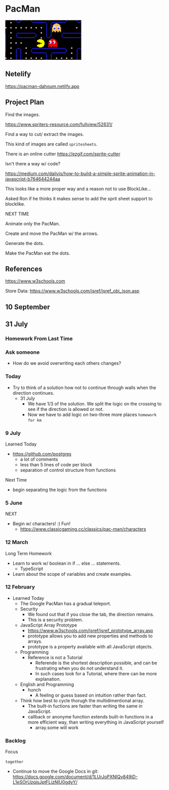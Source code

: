 # PacMan

![](logo.png)

## Netelify

https://pacman-dahoum.netlify.app

## Project Plan

Find the images.

https://www.spriters-resource.com/fullview/52631/

Find a way to cut/ extract the images.

This kind of images are called `spritesheets`.

There is an online cutter https://ezgif.com/sprite-cutter

Isn't there a way w/ code?

https://medium.com/dailyjs/how-to-build-a-simple-sprite-animation-in-javascript-b764644244aa

This looks like a more proper way and a reason not to use BlockLike...

Asked Ron if he thinks it makes sense to add the sprit sheet support to blocklike.

NEXT TIME

Animate only the PacMan.

Create and move the PacMan w/ the arrows.

Generate the dots.

Make the PacMan eat the dots.

## References

https://www.w3schools.com


Store Data:
https://www.w3schools.com/jsref/jsref_obj_json.asp


## 10 September
## 31 July

### Homework From Last Time



### Ask someone

* How do we avoid overwriting each others changes?

### Today

* Try to think of a solution how not to continue through walls when the direction continues.
  * 31 July
    * We have 1/3 of the solution. We split the logic on the crossing to see if the direction is allowed or not.
    * Now we have to add logic on two-three more places `homework for km`

### 9 July

Learned Today

* https://github.com/postgres
  * a lot of comments
  * less than 5 lines of code per block
  * separation of control structure from functions

Next Time

* begin separating the logic from the functions

### 5 June

NEXT

* Begin w/ characters! :) Fun!
  * https://www.classicgaming.cc/classics/pac-man/characters


### 12 March

Long Term Homework

* Learn to work w/ boolean in if ... else ... statements.
  * TypeScript
* Learn about the scope of variables and create examples.
### 12 February

* Learned Today
  * The Google PacMan has a gradual teleport.
  * Security
    * We found out that if you close the tab, the direction remains.
    * This is a security problem.
  * JavaScript Array Prototype
    * https://www.w3schools.com/jsref/jsref_prototype_array.asp
    * prototype allows you to add new properties and methods to arrays.
    * prototype is a property available with all JavaScript objects.
  * Programming
    * Reference is not a Tutorial
      * Referende is the shortest description possible, and can be frustrating when you do not understand it.
      * In such cases look for a Tutorial, where there can be more explanation.
  * English and Programming
    * hunch
      * A feeling or guess based on intuition rather than fact.
  * Think how best to cycle thorugh the multidimentional array.
    * The built-in fuctions are faster than writing the same in JavaScript.
    * callback or anonyme function extends built-in functions in a more efficient way, than writing everything in JavaScript yourself
      * array.some will work

### Backlog

Focus

`together`

* Continue to move the Google Docs in git: https://docs.google.com/document/d/1LUrJoPXNlQv849iD-L1eSOrUzqjsJptFLizNlU0gdyY/